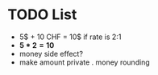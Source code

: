 # TODO List

- 5$ + 10 CHF = 10$ if rate is 2:1
- **$5 * 2 = 10$**
- money side effect?
- make amount private
. money rounding
